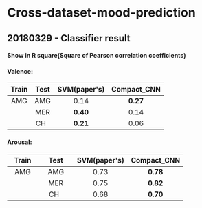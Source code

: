 # Cross-dataset-mood-prediction

## 20180329 - Classifier result
#### Show in R square(Square of Pearson correlation coefficients)
#### Valence:
| Train | Test | SVM(paper's) | Compact_CNN |
| :---: | :---: | :---: | :---: |
| AMG | AMG | 0.14 | **0.27** |
|     | MER | **0.40** | 0.14 |
|     | CH  | **0.21** | 0.06 |

#### Arousal:
| Train | Test | SVM(paper's) | Compact_CNN |
| :---: | :---: | :---: | :---: |
|      AMG      |      AMG      |     0.73      |     **0.78**      |
|               |      MER      |     0.75      |     **0.82**      |
|               |      CH       |     0.68      |     **0.70**      |
